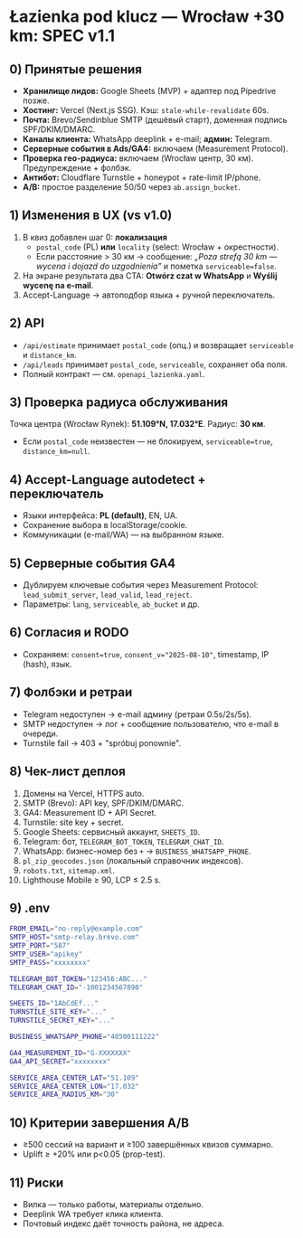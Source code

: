 # Łazienka pod klucz — Wrocław +30 km: SPEC v1.1

## 0) Принятые решения
- **Хранилище лидов:** Google Sheets (MVP) + адаптер под Pipedrive позже.
- **Хостинг:** Vercel (Next.js SSG). Кэш: `stale-while-revalidate` 60s.
- **Почта:** Brevo/Sendinblue SMTP (дешёвый старт), доменная подпись SPF/DKIM/DMARC.
- **Каналы клиента:** WhatsApp deeplink + e-mail; **админ:** Telegram.
- **Серверные события в Ads/GA4:** включаем (Measurement Protocol).
- **Проверка гео-радиуса:** включаем (Wrocław центр, 30 км). Предупреждение + фолбэк.
- **Антибот:** Cloudflare Turnstile + honeypot + rate-limit IP/phone.
- **A/B:** простое разделение 50/50 через `ab.assign_bucket`.

## 1) Изменения в UX (vs v1.0)
1. В квиз добавлен шаг 0: **локализация**
   - `postal_code` (PL) **или** `locality` (select: Wrocław + окрестности).
   - Если расстояние > 30 км → сообщение: *„Poza strefą 30 km — wycena i dojazd do uzgodnienia”* и пометка `serviceable=false`.
2. На экране результата два CTA: **Otwórz czat w WhatsApp** и **Wyślij wycenę na e-mail**.
3. Accept-Language → автоподбор языка + ручной переключатель.

## 2) API
- `/api/estimate` принимает `postal_code` (опц.) и возвращает `serviceable` и `distance_km`.
- `/api/leads` принимает `postal_code`, `serviceable`, сохраняет оба поля.
- Полный контракт — см. `openapi_lazienka.yaml`.

## 3) Проверка радиуса обслуживания
Точка центра (Wrocław Rynek): **51.109°N, 17.032°E**. Радиус: **30 км**.
- Если `postal_code` неизвестен — не блокируем, `serviceable=true`, `distance_km=null`.

## 4) Accept-Language autodetect + переключатель
- Языки интерфейса: **PL (default)**, EN, UA.
- Сохранение выбора в localStorage/cookie.
- Коммуникации (e-mail/WA) — на выбранном языке.

## 5) Серверные события GA4
- Дублируем ключевые события через Measurement Protocol: `lead_submit_server`, `lead_valid`, `lead_reject`.
- Параметры: `lang`, `serviceable`, `ab_bucket` и др.

## 6) Согласия и RODO
- Сохраняем: `consent=true`, `consent_v="2025-08-10"`, timestamp, IP (hash), язык.

## 7) Фолбэки и ретраи
- Telegram недоступен → e-mail админу (ретраи 0.5s/2s/5s).
- SMTP недоступен → лог + сообщение пользователю, что e-mail в очереди.
- Turnstile fail → 403 + "spróbuj ponownie".

## 8) Чек-лист деплоя
1. Домены на Vercel, HTTPS auto.
2. SMTP (Brevo): API key, SPF/DKIM/DMARC.
3. GA4: Measurement ID + API Secret.
4. Turnstile: site key + secret.
5. Google Sheets: сервисный аккаунт, `SHEETS_ID`.
6. Telegram: бот, `TELEGRAM_BOT_TOKEN`, `TELEGRAM_CHAT_ID`.
7. WhatsApp: бизнес-номер без `+` → `BUSINESS_WHATSAPP_PHONE`.
8. `pl_zip_geocodes.json` (локальный справочник индексов).
9. `robots.txt`, `sitemap.xml`.
10. Lighthouse Mobile ≥ 90, LCP ≤ 2.5 s.

## 9) .env
```bash
FROM_EMAIL="no-reply@example.com"
SMTP_HOST="smtp-relay.brevo.com"
SMTP_PORT="587"
SMTP_USER="apikey"
SMTP_PASS="xxxxxxxx"

TELEGRAM_BOT_TOKEN="123456:ABC..."
TELEGRAM_CHAT_ID="-1001234567890"

SHEETS_ID="1AbCdEf..."
TURNSTILE_SITE_KEY="..."
TURNSTILE_SECRET_KEY="..."

BUSINESS_WHATSAPP_PHONE="48500111222"

GA4_MEASUREMENT_ID="G-XXXXXXX"
GA4_API_SECRET="xxxxxxxx"

SERVICE_AREA_CENTER_LAT="51.109"
SERVICE_AREA_CENTER_LON="17.032"
SERVICE_AREA_RADIUS_KM="30"
```

## 10) Критерии завершения A/B
- ≥500 сессий на вариант и ≥100 завершённых квизов суммарно.
- Uplift ≥ +20% или p<0.05 (prop-test).

## 11) Риски
- Вилка — только работы, материалы отдельно.
- Deeplink WA требует клика клиента.
- Почтовый индекс даёт точность района, не адреса.
